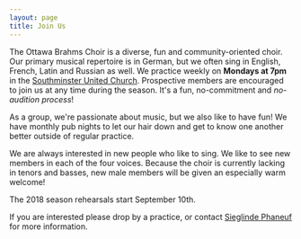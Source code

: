 ```yaml
---
layout: page
title: Join Us
---
```


The Ottawa Brahms Choir is a diverse, fun and community-oriented choir. Our
primary musical repertoire is in German, but we often sing in English, French,
Latin and Russian as well. We practice weekly on <strong>Mondays at 7pm</strong>
in the [Southminster United Church][map].  Prospective members are encouraged to
join us at any time during the season. It's a fun, no-commitment and
<em>no-audition process</em>!

[map]: http://maps.google.ca/maps?q=%207%20Galt%20Street%20ottawa

As a group, we're passionate about music, but we also like to have fun! We have
monthly pub nights to let our hair down and get to know one another better
outside of regular practice.

We are always interested in new people who like to sing. We like to see new
members in each of the four voices. Because the choir is currently lacking in
tenors and basses, new male members will be given an especially warm welcome!

The 2018 season rehearsals start September 10th.

If you are interested please drop by a practice, or contact [Sieglinde
Phaneuf][siglinde] for more information.

[siglinde]: mailto:sieglinde.phaneuf@gmail.com

